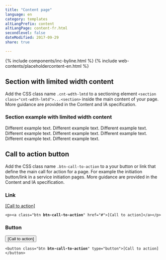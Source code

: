 ```yaml
---
title: "Content page"
language: en
category: templates
altLangPrefix: content
altLangPage: content-fr.html
secondlevel: false
dateModified: 2017-09-29
share: true

---
```

{% include components/inc-byline.html %}
{% include web-contents/placeholdercontent-en.html %}
<h2 id="cnt-wdth-lmtd">Section with limited width content</h2>
<p>Add the CSS class name <code>.cnt-wdth-lmtd</code> to a sectioning element <code>&lt;section class="cnt-wdth-lmtd"&gt;...&lt;section&gt;</code> inside the main content of your page. More guidance are provided in the Content and IA specification.</p>
<section class="cnt-wdth-lmtd">
	<h3>Section example with limited width content</h3>
	<p>Different example text. Different example text. Different example text. Different example text. Different example text. Different example text. Different example text. Different example text.</p>
</section>
<h2 id="call-to-action">Call to action button</h2>
<p>Add the CSS class name <code>.btn-call-to-action</code> to a your button or link that define the main call for action for a page. For example the initiation button/link in a service initiation pages. More guidance are provided in the Content and IA specification.</p>
<div class="row">
	<div class="col-sm-6">
		<h3>Link</h3>
		<p class="mrgn-bttm-0"><a class="btn btn-call-to-action" href="#">[Call to action]</a></p>
		<pre><code>&lt;p&gt;&lt;a class="btn <strong>btn-call-to-action</strong>" href="#"&gt;[Call to action]&lt;/a&gt;&lt;/p&gt;</code></pre>
	</div>
	<div class="col-sm-6">
		<h3>Button</h3>
		<button class="btn btn-call-to-action" type="button">[Call to action]</button>
		<pre><code>&lt;button class="btn <strong>btn-call-to-action</strong>" type="button"&gt;[Call to action]&lt;/button&gt;</code></pre>
	</div>
</div>
